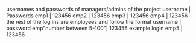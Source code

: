 usernames and passwords of managers/admins of the project
username | Passwords
emp1    | 123456
emp2    | 123456
emp3    | 123456
emp4    | 123456
the rest of the log ins are employees and follow the format 
username                  | password
emp"number between 5-100"| 123456
example login
emp5                     | 123456
